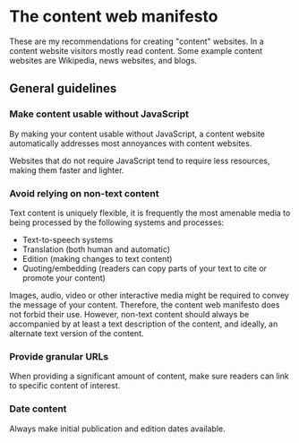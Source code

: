 # The content web manifesto

These are my recommendations for creating "content" websites.
In a content website visitors mostly read content.
Some example content websites are Wikipedia, news websites, and blogs.

## General guidelines

### Make content usable without JavaScript

By making your content usable without JavaScript, a content website automatically addresses most annoyances with content websites.

Websites that do not require JavaScript tend to require less resources, making them faster and lighter.

### Avoid relying on non-text content

Text content is uniquely flexible, it is frequently the most amenable media to being processed by the following systems and processes:

* Text-to-speech systems
* Translation (both human and automatic)
* Edition (making changes to text content)
* Quoting/embedding (readers can copy parts of your text to cite or promote your content)

Images, audio, video or other interactive media might be required to convey the message of your content.
Therefore, the content web manifesto does not forbid their use.
However, non-text content should always be accompanied by at least a text description of the content, and ideally, an alternate text version of the content.

### Provide granular URLs

When providing a significant amount of content, make sure readers can link to specific content of interest.

### Date content

Always make initial publication and edition dates available.
